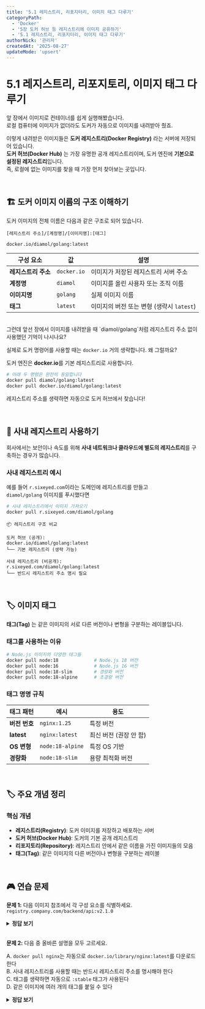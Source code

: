 ```yaml
---
title: '5.1 레지스트리, 리포지터리, 이미지 태그 다루기'
categoryPath:
  - 'Docker'
  - '5장 도커 허브 등 레지스트리에 이미지 공유하기'
  - '5.1 레지스트리, 리포지터리, 이미지 태그 다루기'
authorNick: '관리자'
createdAt: '2025-08-27'
updateMode: 'upsert'
---
```


# 5.1 레지스트리, 리포지토리, 이미지 태그 다루기

앞 장에서 이미지로 컨테이너를 쉽게 실행해봤습니다.  
로컬 컴퓨터에 이미지가 없더라도 도커가 자동으로 이미지를 내려받아 줬죠.

이렇게 내려받은 이미지들은 **도커 레지스트리(Docker Registry)** 라는 서버에 저장되어 있습니다.  
**도커 허브(Docker Hub)** 는 가장 유명한 공개 레지스트리이며, 도커 엔진에 **기본으로 설정된 레지스트리**입니다.  
 즉, 로컬에 없는 이미지를 찾을 때 가장 먼저 찾아보는 곳입니다.

<br/>

## 🏗️ 도커 이미지 이름의 구조 이해하기

도커 이미지의 전체 이름은 다음과 같은 구조로 되어 있습니다.

```
[레지스트리 주소]/[계정명]/[이미지명]:[태그]
```

```bash
docker.io/diamol/golang:latest
```

| 구성 요소           | 값          | 설명                                      |
| ------------------- | ----------- | ----------------------------------------- |
| **레지스트리 주소** | `docker.io` | 이미지가 저장된 레지스트리 서버 주소      |
| **계정명**          | `diamol`    | 이미지를 올린 사용자 또는 조직 이름       |
| **이미지명**        | `golang`    | 실제 이미지 이름                          |
| **태그**            | `latest`    | 이미지의 버전 또는 변형 (생략시 `latest`) |

<br/>
그런데 앞선 장에서 이미지를 내려받을 때 `diamol/golang`처럼 레지스트리 주소 없이 사용했던 기억이 나시나요?

실제로 도커 명령어를 사용할 때는 `docker.io` 거의 생략합니다. 왜 그럴까요?

도커 엔진은 <strong>docker.io</strong>를 기본 레지스트리로 사용합니다.

```bash
# 아래 두 명령은 완전히 동일합니다
docker pull diamol/golang:latest
docker pull docker.io/diamol/golang:latest
```

레지스트리 주소를 생략하면 자동으로 도커 허브에서 찾습니다!

<br/>

## 🏢 사내 레지스트리 사용하기

회사에서는 보안이나 속도를 위해 **사내 네트워크나 클라우드에 별도의 레지스트리**를 구축하는 경우가 많습니다.

### 사내 레지스트리 예시

예를 들어 `r.sixeyed.com`이라는 도메인에 레지스트리를 만들고  
`diamol/golang` 이미지를 푸시했다면

```bash
# 사내 레지스트리에서 이미지 가져오기
docker pull r.sixeyed.com/diamol/golang
```

```
📦 레지스트리 구조 비교

도커 허브 (공개):
docker.io/diamol/golang:latest
└── 기본 레지스트리 (생략 가능)

사내 레지스트리 (비공개):
r.sixeyed.com/diamol/golang:latest
└── 반드시 레지스트리 주소 명시 필요
```

<br/>

## 🏷️ 이미지 태그

**태그(Tag)** 는 같은 이미지의 서로 다른 버전이나 변형을 구분하는 레이블입니다.

### 태그를 사용하는 이유

```bash
# Node.js 이미지의 다양한 태그들
docker pull node:18             # Node.js 18 버전
docker pull node:16             # Node.js 16 버전
docker pull node:18-slim        # 경량화 버전
docker pull node:18-alpine      # 초경량 버전
```

### 태그 명명 규칙

| 태그 패턴     | 예시             | 용도                   |
| ------------- | ---------------- | ---------------------- |
| **버전 번호** | `nginx:1.25`     | 특정 버전              |
| **latest**    | `nginx:latest`   | 최신 버전 (권장 안 함) |
| **OS 변형**   | `node:18-alpine` | 특정 OS 기반           |
| **경량화**    | `node:18-slim`   | 용량 최적화 버전       |

<br/>

## 🏷️ 주요 개념 정리

### 핵심 개념

- **레지스트리(Registry)**: 도커 이미지를 저장하고 배포하는 서버
- **도커 허브(Docker Hub)**: 도커의 기본 공개 레지스트리
- **리포지토리(Repository)**: 레지스트리 안에서 같은 이름을 가진 이미지들의 모음
- **태그(Tag)**: 같은 이미지의 다른 버전이나 변형을 구분하는 레이블

<br/>

## 🎮 연습 문제

**문제 1:** 다음 이미지 참조에서 각 구성 요소를 식별하세요.  
`registry.company.com/backend/api:v2.1.0`

<details>
<summary><strong>정답 보기</strong></summary>

- **레지스트리 주소**: `registry.company.com`
- **계정명**: `backend`
- **이미지명**: `api`
- **태그**: `v2.1.0`

</details>
<br/>

**문제 2:** 다음 중 올바른 설명을 모두 고르세요.

A. `docker pull nginx`는 자동으로 `docker.io/library/nginx:latest`를 다운로드한다  
B. 사내 레지스트리를 사용할 때는 반드시 레지스트리 주소를 명시해야 한다  
C. 태그를 생략하면 자동으로 `:stable` 태그가 사용된다  
D. 같은 이미지에 여러 개의 태그를 붙일 수 있다

<details>
<summary><strong>정답 보기</strong></summary>

**정답: A, B, D**

- A (O): docker.io가 기본 레지스트리이며, 태그 생략 시 `:latest`가 적용됨
- B (O): 사내 레지스트리는 기본 레지스트리가 아니므로 주소를 명시해야 함
- C (X): 태그를 생략하면 `:latest`가 사용됨
- D (O): 하나의 이미지에 여러 태그를 부여할 수 있음 (예: `:2`, `:2.1`, `:2.1.0`)

</details>
